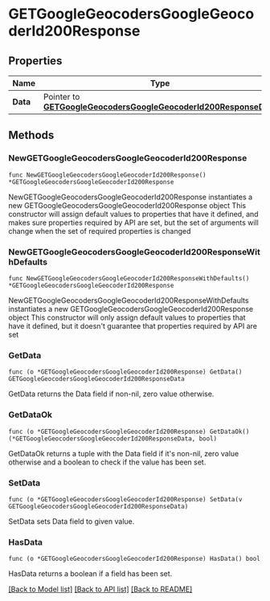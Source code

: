 # GETGoogleGeocodersGoogleGeocoderId200Response

## Properties

Name | Type | Description | Notes
------------ | ------------- | ------------- | -------------
**Data** | Pointer to [**GETGoogleGeocodersGoogleGeocoderId200ResponseData**](GETGoogleGeocodersGoogleGeocoderId200ResponseData.md) |  | [optional] 

## Methods

### NewGETGoogleGeocodersGoogleGeocoderId200Response

`func NewGETGoogleGeocodersGoogleGeocoderId200Response() *GETGoogleGeocodersGoogleGeocoderId200Response`

NewGETGoogleGeocodersGoogleGeocoderId200Response instantiates a new GETGoogleGeocodersGoogleGeocoderId200Response object
This constructor will assign default values to properties that have it defined,
and makes sure properties required by API are set, but the set of arguments
will change when the set of required properties is changed

### NewGETGoogleGeocodersGoogleGeocoderId200ResponseWithDefaults

`func NewGETGoogleGeocodersGoogleGeocoderId200ResponseWithDefaults() *GETGoogleGeocodersGoogleGeocoderId200Response`

NewGETGoogleGeocodersGoogleGeocoderId200ResponseWithDefaults instantiates a new GETGoogleGeocodersGoogleGeocoderId200Response object
This constructor will only assign default values to properties that have it defined,
but it doesn't guarantee that properties required by API are set

### GetData

`func (o *GETGoogleGeocodersGoogleGeocoderId200Response) GetData() GETGoogleGeocodersGoogleGeocoderId200ResponseData`

GetData returns the Data field if non-nil, zero value otherwise.

### GetDataOk

`func (o *GETGoogleGeocodersGoogleGeocoderId200Response) GetDataOk() (*GETGoogleGeocodersGoogleGeocoderId200ResponseData, bool)`

GetDataOk returns a tuple with the Data field if it's non-nil, zero value otherwise
and a boolean to check if the value has been set.

### SetData

`func (o *GETGoogleGeocodersGoogleGeocoderId200Response) SetData(v GETGoogleGeocodersGoogleGeocoderId200ResponseData)`

SetData sets Data field to given value.

### HasData

`func (o *GETGoogleGeocodersGoogleGeocoderId200Response) HasData() bool`

HasData returns a boolean if a field has been set.


[[Back to Model list]](../README.md#documentation-for-models) [[Back to API list]](../README.md#documentation-for-api-endpoints) [[Back to README]](../README.md)


